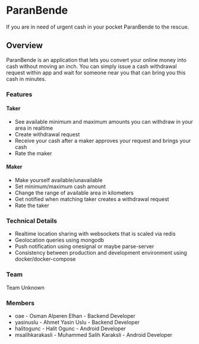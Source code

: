 # ParanBende
If you are in need of urgent cash in your pocket ParanBende to the rescue.

## Overview
ParanBende is an application that lets you convert your online money into cash without moving an inch. You can simply issue a cash withdrawal request within app and wait for someone near you that can bring you this cash in minutes.

### Features

#### Taker
* See available minimum and maximum amounts you can withdraw in your area in realtime
* Create withdrawal request
* Receive your cash after a maker approves your request and brings your cash
* Rate the maker

#### Maker
* Make yourself available/unavailable
* Set minimum/maximum cash amount
* Change the range of available area in kilometers
* Get notified when matching taker creates a withdrawal request
* Rate the taker


### Technical Details
* Realtime location sharing with websockets that is scaled via redis
* Geolocation queries using mongodb
* Push notification using onesignal or maybe parse-server
* Consistency between production and development environment using docker/docker-compose 

### Team
Team Unknown

### Members
* oae - Osman Alperen Elhan - Backend Developer
* yasinuslu - Ahmet Yasin Uslu - Backend Developer
* halitogunc - Halit Ogunc - Android Developer
* msalihkarakasli - Muhammed Salih Karaksli - Android Developer
